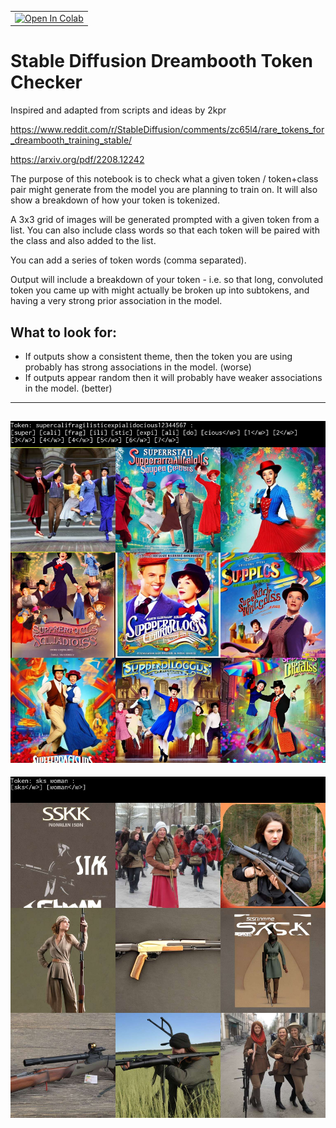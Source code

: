 <table style="width:100%" text-align:center >
  <tr>
    <td>
      <a target="_blank" href="https://colab.research.google.com/github/yushan777/stable-diffusion-token-checker/blob/main/sddb_token_checker.ipynb">
        <img src="https://colab.research.google.com/assets/colab-badge.svg" alt="Open In Colab" width="250"/>
      </a>
    </td>
  </tr>

</table>

# Stable Diffusion Dreambooth Token Checker

Inspired and adapted from scripts and ideas by 2kpr

https://www.reddit.com/r/StableDiffusion/comments/zc65l4/rare_tokens_for_dreambooth_training_stable/

https://arxiv.org/pdf/2208.12242

The purpose of this notebook is to check what a given token / token+class pair might generate from the model you are planning to train on. It will also show a breakdown of how your token is tokenized.   

A 3x3 grid of images will be generated prompted with a given token from a list.  You can also include class words so that each token will be paired with the class and also added to the list.

You can add a series of token words (comma separated). 

Output will include a breakdown of your token - i.e. so that long, convoluted token you came up with might actually be broken up into subtokens, and having a very strong prior association in the model. 

## What to look for:

* If outputs show a consistent theme, then the token you are using probably has strong associations in the model. (worse)
* If outputs appear random then it will probably have weaker associations in the model. (better)
---
![token1](https://github.com/yushan777/stable-diffusion-token-checker/raw/main/resources/Unknown-2.jpeg)
---
![token2](https://github.com/yushan777/stable-diffusion-token-checker/raw/main/resources/Unknown-3.jpeg)
